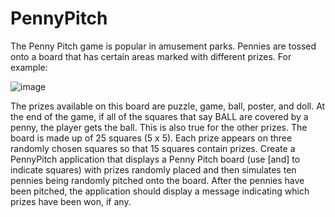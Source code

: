 # PennyPitch

The Penny Pitch game is popular in amusement parks. Pennies are tossed onto a board that has certain areas marked with different prizes. For example:

![image](https://github.com/floomich10/PennyPitch/assets/144454297/71cb1106-e6da-47ef-8ebf-949d989a364c)

The prizes available on this board are puzzle, game, ball, poster, and doll. At the end of the game, if all of the squares that say BALL are covered 
by a penny, the player gets the ball. This is also true for the other prizes. The board is made up of 25 squares (5 x 5). Each prize appears on three
randomly chosen squares so that 15 squares contain prizes. Create a PennyPitch application that displays a Penny Pitch board (use [and] to indicate squares) 
with prizes randomly placed and then simulates ten pennies being randomly pitched onto the board. After the pennies have been pitched, the application should 
display a message indicating which prizes have been won, if any.
